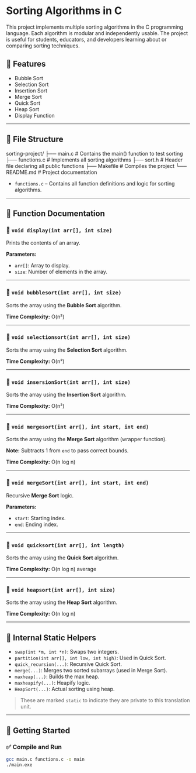 # Sorting Algorithms in C

This project implements multiple sorting algorithms in the C programming language. Each algorithm is modular and independently usable. The project is useful for students, educators, and developers learning about or comparing sorting techniques.

## 🔧 Features

- Bubble Sort
- Selection Sort
- Insertion Sort
- Merge Sort
- Quick Sort
- Heap Sort
- Display Function

---

## 📁 File Structure

sorting-project/
├── main.c          # Contains the main() function to test sorting
├── functions.c       # Implements all sorting algorithms
├── sort.h          # Header file declaring all public functions
├── Makefile        # Compiles the project
└── README.md       # Project documentation


- `functions.c` – Contains all function definitions and logic for sorting algorithms.

---

## 📌 Function Documentation

### 🔹 `void display(int arr[], int size)`
Prints the contents of an array.

**Parameters:**
- `arr[]`: Array to display.
- `size`: Number of elements in the array.

---

### 🔹 `void bubblesort(int arr[], int size)`
Sorts the array using the **Bubble Sort** algorithm.

**Time Complexity:** O(n²)

---

### 🔹 `void selectionsort(int arr[], int size)`
Sorts the array using the **Selection Sort** algorithm.

**Time Complexity:** O(n²)

---

### 🔹 `void insersionSort(int arr[], int size)`
Sorts the array using the **Insertion Sort** algorithm.

**Time Complexity:** O(n²)

---

### 🔹 `void mergesort(int arr[], int start, int end)`
Sorts the array using the **Merge Sort** algorithm (wrapper function).

**Note:** Subtracts 1 from `end` to pass correct bounds.

**Time Complexity:** O(n log n)

---

### 🔹 `void mergeSort(int arr[], int start, int end)`
Recursive **Merge Sort** logic.

**Parameters:**
- `start`: Starting index.
- `end`: Ending index.

---

### 🔹 `void quicksort(int arr[], int length)`
Sorts the array using the **Quick Sort** algorithm.

**Time Complexity:** O(n log n) average

---

### 🔹 `void heapsort(int arr[], int size)`
Sorts the array using the **Heap Sort** algorithm.

**Time Complexity:** O(n log n)

---

## 🧩 Internal Static Helpers

- `swap(int *m, int *n)`: Swaps two integers.
- `partition(int arr[], int low, int high)`: Used in Quick Sort.
- `quick_recursion(...)`: Recursive Quick Sort.
- `merge(...)`: Merges two sorted subarrays (used in Merge Sort).
- `maxheap(...)`: Builds the max heap.
- `maxheapify(...)`: Heapify logic.
- `HeapSort(...)`: Actual sorting using heap.

> These are marked `static` to indicate they are private to this translation unit.

---

## 🚀 Getting Started

### ✅ Compile and Run

```bash
gcc main.c functions.c -o main
./main.exe
